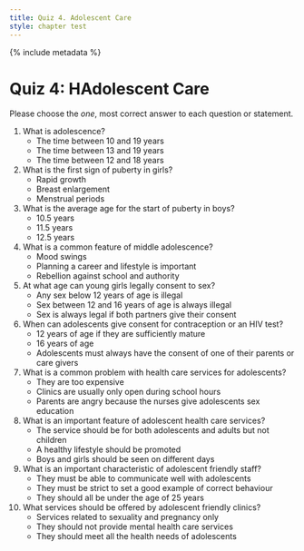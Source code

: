 ```yaml
---
title: Quiz 4. Adolescent Care
style: chapter test
---
```


{% include metadata %}

# Quiz 4: HAdolescent Care

Please choose the *one*, most correct answer to each question or statement.

1. What is adolescence?
	+	The time between 10 and 19 years
	-	The time between 13 and 19 years
	-	The time between 12 and 18 years
2.	What is the first sign of puberty in girls?
	-	Rapid growth
	+	Breast enlargement
	-	Menstrual periods
3.	What is the average age for the start of puberty in boys?
	-	10.5 years
	+	11.5 years
	-	12.5 years
4.	What is a common feature of middle adolescence?
	-	Mood swings
	-	Planning a career and lifestyle is important
	+	Rebellion against school and authority
5.	At what age can young girls legally consent to sex?
	+	Any sex below 12 years of age is illegal
	-	Sex between 12 and 16 years of age is always illegal
	-	Sex is always legal if both partners give their consent
6.	When can adolescents give consent for contraception or an HIV test?
	+	12 years of age if they are sufficiently mature
	-	16 years of age
	-	Adolescents must always have the consent of one of their parents or care givers
7.	What is a common problem with health care services for adolescents?
	-	They are too expensive
	+	Clinics are usually only open during school hours
	-	Parents are angry because the nurses give adolescents sex education
8.	What is an important feature of adolescent health care services?
	-	The service should be for both adolescents and adults but not children
	+	A healthy lifestyle should be promoted
	-	Boys and girls should be seen on different days
9.	What is an important characteristic of adolescent friendly staff?
	+	They must be able to communicate well with adolescents
	-	They must be strict to set a good example of correct behaviour
	-	They should all be under the age of 25 years
10.	What services should be offered by adolescent friendly clinics?
	-	Services related to sexuality and pregnancy only
	-	They should not provide mental health care services
	+	They should meet all the health needs of adolescents
